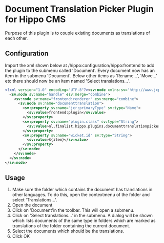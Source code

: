 # Document Translation Picker Plugin for Hippo CMS
Purpose of this plugin is to couple existing documents as translations of each other. 

## Configuration

Import the xml shown below at /hippo:configuration/hippo:frontend to add the plugin to the submenu called 'Document'. Every document now has an item in the submenu 'Document'. Below other items as 'Rename...', 'Move...' etc there should now be an item named 'Select translations...'.
```xml
<?xml version="1.0" encoding="UTF-8"?><sv:node xmlns:sv="http://www.jcp.org/jcr/sv/1.0" xmlns:esv="http://www.onehippo.org/jcr/xmlimport" sv:name="default" esv:merge="combine">
  <sv:node sv:name="handle" esv:merge="combine">
    <sv:node sv:name="frontend:renderer" esv:merge="combine">
      <sv:node sv:name="documenttranslation">
        <sv:property sv:name="jcr:primaryType" sv:type="Name">
          <sv:value>frontend:plugin</sv:value>
        </sv:property>
        <sv:property sv:name="plugin.class" sv:type="String">
          <sv:value>nl.finalist.hippo.plugins.documenttranslationpicker.DocumentTranslationPickerPlugin</sv:value>
        </sv:property>
        <sv:property sv:name="wicket.id" sv:type="String">
          <sv:value>${item}</sv:value>
        </sv:property>
      </sv:node>
    </sv:node>
  </sv:node>
</sv:node>
```

## Usage
1. Make sure the folder which contains the document has translations in other languages. To do this, open the contextmenu of the folder and select 'Translations...'.
2. Open the document
3. Click on 'Document'in the toolbar. This will open a submenu.
4. Click on 'Select translations...' in the submenu. A dialog will be shown which lists documents of the same type in folders which are marked as translations of the folder containing the current document.
5. Select the documents which should be the translations.
6. Click OK

